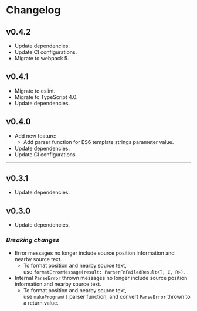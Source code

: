 # Changelog


## v0.4.2

* Update dependencies.
* Update CI configurations.
* Migrate to webpack 5.


## v0.4.1

* Migrate to eslint.
* Migrate to TypeScript 4.0.
* Update dependencies.


## v0.4.0

* Add new feature:
  * Add parser function for ES6 template strings parameter value.
* Update dependencies.
* Update CI configurations.


---


## v0.3.1

* Update dependencies.


## v0.3.0

* Update dependencies.

### _Breaking changes_
* Error messages no longer include source position information and nearby source text.
  * To format position and nearby source text,  
    use `formatErrorMessage(result: ParserFnFailedResult<T, C, R>)`.
* Internal `ParseError` thrown messages no longer include source position information and nearby source text.
  * To format position and nearby source text,  
    use `makeProgram()` parser function, and convert `ParseError` thrown to a return value.
